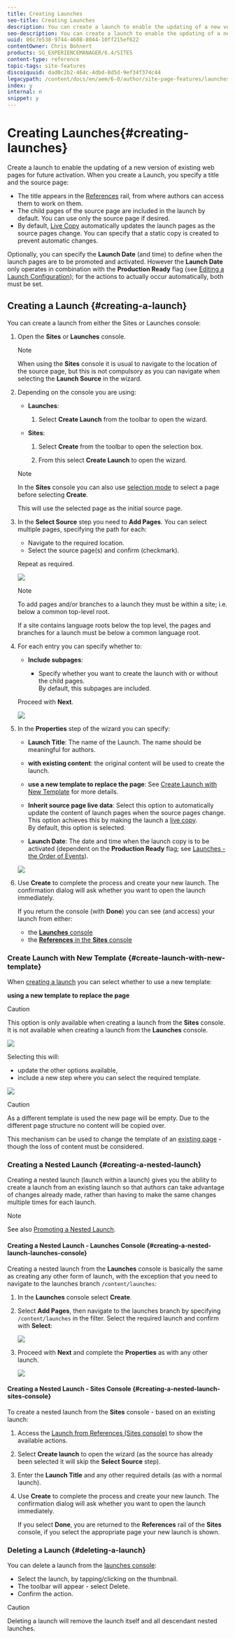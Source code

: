 ```yaml
---
title: Creating Launches
seo-title: Creating Launches
description: You can create a launch to enable the updating of a new version of existing web pages for future activation. 
seo-description: You can create a launch to enable the updating of a new version of existing web pages for future activation. 
uuid: 06c7e538-9744-4608-8044-10ff215ef622
contentOwner: Chris Bohnert
products: SG_EXPERIENCEMANAGER/6.4/SITES
content-type: reference
topic-tags: site-features
discoiquuid: dad0c2b2-464c-4dbd-8d5d-9ef34f374c44
legacypath: /content/docs/en/aem/6-0/author/site-page-features/launches
index: y
internal: n
snippet: y
---
```


# Creating Launches{#creating-launches}

<!--
Comment Type: remark
Last Modified By: unknown unknown (ims-author-57F1056A4CD116590A746C15@AdobeID)
Last Modified Date: 2018-01-30T05:09:39.337-0500
<p>6.2</p>
<ul>
<li>create from multiple roots</li>
<li>clone a launch from the console
<ul>
<li>os there any connection between the clone and the original launch?<br /> </li>
</ul> </li>
</ul>
-->

Create a launch to enable the updating of a new version of existing web pages for future activation. When you create a Launch, you specify a title and the source page:

* The title appears in the [References](../../../sites/authoring/using/author-environment-tools.md#references) rail, from where authors can access them to work on them.
* The child pages of the source page are included in the launch by default. You can use only the source page if desired. 
* By default, [Live Copy](../../../sites/administering/using/msm.md) automatically updates the launch pages as the source pages change. You can specify that a static copy is created to prevent automatic changes.

Optionally, you can specify the **Launch Date** (and time) to define when the launch pages are to be promoted and activated. However the **Launch Date** only operates in combination with the **Production Ready** flag (see [Editing a Launch Configuration](../../../sites/authoring/using/launches-editing.md#editingalaunchconfiguration)); for the actions to actually occur automatically, both must be set.

## Creating a Launch {#creating-a-launch}

You can create a launch from either the Sites or Launches console:

1. Open the **Sites** or **Launches** console.

   >[!NOTE]
   >
   >When using the **Sites** console it is usual to navigate to the location of the source page, but this is not compulsory as you can navigate when selecting the **Launch Source** in the wizard.

1. Depending on the console you are using:

    * **Launches**:

        1. Select **Create Launch** from the toolbar to open the wizard.

    * **Sites**:

        1. Select **Create** from the toolbar to open the selection box.  
        
        1. From this select **Create Launch** to open the wizard.

   >[!NOTE]
   >
   >In the **Sites** console you can also use [selection mode](../../../sites/authoring/using/basic-handling.md#navigatingandselectionmode) to select a page before selecting **Create**.
   >
   >
   >This will use the selected page as the initial source page.

1. In the **Select Source** step you need to **Add Pages**. You can select multiple pages, specifying the path for each:

    * Navigate to the required location.
    * Select the source page(s) and confirm (checkmark).

   Repeat as required.

   ![](assets/chlimage_1-262.png)

   >[!NOTE]
   >
   >To add pages and/or branches to a launch they must be within a site; i.e. below a common top-level root. 
   >
   >
   >If a site contains language roots below the top level, the pages and branches for a launch must be below a common language root.

1. For each entry you can specify whether to:

    * **Include subpages**:

        * Specify whether you want to create the launch with or without the child pages.  
          By default, this subpages are included.

   Proceed with **Next**.

   ![](assets/chlimage_1-263.png)

1. In the **Properties** step of the wizard you can specify:

    * **Launch Title**: The name of the Launch. The name should be meaningful for authors.
    * **with existing content**: the original content will be used to create the launch.  
    
    * **use a new template to replace the page**: See [Create Launch with New Template](#createlaunchwithnewtemplate) for more details.  
    
    * **Inherit source page live data**: Select this option to automatically update the content of launch pages when the source pages change. This option achieves this by making the launch a [live copy](../../../sites/administering/using/msm.md).  
      By default, this option is selected.  
    
    * **Launch Date**: The date and time when the launch copy is to be activated (dependent on the **Production Ready** flag; see [Launches - the Order of Events](../../../sites/authoring/using/launches.md#launches-the-order-of-events)).

   ![](assets/chlimage_1-264.png)

1. Use **Create** to complete the process and create your new launch. The confirmation dialog will ask whether you want to open the launch immediately.

   If you return the console (with **Done**) you can see (and access) your launch from either:

    * the [**Launches** console](../../../sites/authoring/using/launches.md#thelaunchesconsole)
    * the [**References** in the **Sites** console](../../../sites/authoring/using/launches.md#launchesinreferencessitesconsole)

### Create Launch with New Template {#create-launch-with-new-template}

When [creating a launch](../../../sites/authoring/using/launches-creating.md#create-launch-with-new-template) you can select whether to use a new template:

**using a new template to replace the page**

>[!CAUTION]
>
>This option is only available when creating a launch from the **Sites** console. It is not available when creating a launch from the **Launches** console.

![](assets/chlimage_1-265.png)

Selecting this will:

* update the other options available,  
* include a new step where you can select the required template.

![](assets/chlimage_1-266.png)

>[!CAUTION]
>
>As a different template is used the new page will be empty. Due to the different page structure no content will be copied over.
>
>This mechanism can be used to change the template of an [existing page](../../../sites/authoring/using/managing-pages.md#creating-a-new-page) - though the loss of content must be considered.

### Creating a Nested Launch {#creating-a-nested-launch}

Creating a nested launch (launch within a launch) gives you the ability to create a launch from an existing launch so that authors can take advantage of changes already made, rather than having to make the same changes multiple times for each launch.

>[!NOTE]
>
>See also [Promoting a Nested Launch](../../../sites/authoring/using/launches-promoting.md#promotinganestedlaunch).

#### Creating a Nested Launch - Launches Console {#creating-a-nested-launch-launches-console}

Creating a nested launch from the **Launches** console is basically the same as creating any other form of launch, with the exception that you need to navigate to the launches branch `/content/launches`:

1. In the **Launches** console select **Create**.
1. Select **Add Pages**, then navigate to the launches branch by specifying `/content/launches` in the filter. Select the required launch and confirm with **Select**:

   ![](assets/chlimage_1-267.png)

1. Proceed with **Next** and complete the **Properties** as with any other launch.

   ![](assets/chlimage_1-268.png)

#### Creating a Nested Launch - Sites Console {#creating-a-nested-launch-sites-console}

To create a nested launch from the **Sites** console - based on an existing launch:

1. Access the [Launch from References (Sites console)](../../../sites/authoring/using/launches.md#launchesinreferencessitesconsole) to show the available actions.
1. Select **Create launch** to open the wizard (as the source has already been selected it will skip the **Select Source** step).

   <!--
   Comment Type: remark
   Last Modified By: unknown unknown (ims-author-57F1056A4CD116590A746C15@AdobeID)
   Last Modified Date: 2018-01-30T05:09:42.556-0500
   <p>Skips the Select Source step - though you can go Back to it....document that?<br /> </p>
   -->

1. Enter the **Launch Title** and any other required details (as with a normal launch).  

1. Use **Create** to complete the process and create your new launch. The confirmation dialog will ask whether you want to open the launch immediately.

   If you select **Done**, you are returned to the **References** rail of the **Sites** console, if you select the appropriate page your new launch is shown.

### Deleting a Launch {#deleting-a-launch}

You can delete a launch from the [launches console](../../../sites/authoring/using/launches.md#thelaunchesconsole):

* Select the launch, by tapping/clicking on the thumbnail.
* The toolbar will appear - select Delete.
* Confirm the action.

>[!CAUTION]
>
>Deleting a launch will remove the launch itself and all descendant nested launches.

